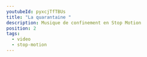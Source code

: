 ```yaml
---
youtubeId: pyxcjTfTBUs
title: "La quarantaine "
description: Musique de confinement en Stop Motion
position: 2
tags:
  - video
  - stop-motion
---
```

